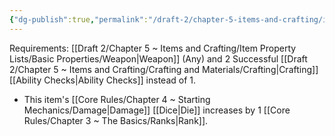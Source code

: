 ```yaml
---
{"dg-publish":true,"permalink":"/draft-2/chapter-5-items-and-crafting/item-property-lists/extra-properties/weapon/refined/"}
---
```


Requirements: [[Draft 2/Chapter 5 ~ Items and Crafting/Item Property Lists/Basic Properties/Weapon\|Weapon]] (Any) and 2 Successful [[Draft 2/Chapter 5 ~ Items and Crafting/Crafting and Materials/Crafting\|Crafting]] [[Ability Checks\|Ability Checks]] instead of 1.

- This item's [[Core Rules/Chapter 4 ~ Starting Mechanics/Damage\|Damage]] [[Dice\|Die]] increases by 1 [[Core Rules/Chapter 3 ~ The Basics/Ranks\|Rank]].